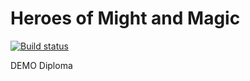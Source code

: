# Heroes of Might and Magic
[![Build status](https://ci.appveyor.com/api/projects/status/7f0wehn5cvy2q3ho?svg=true)](https://ci.appveyor.com/project/korobprog/diplom-games-js)

DEMO Diploma 


